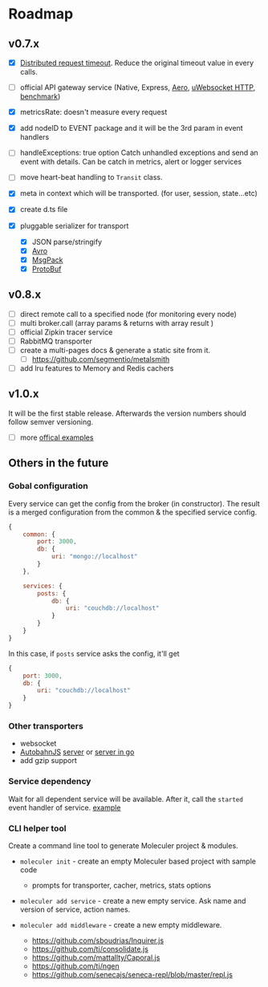 # Roadmap

## v0.7.x
- [x] [Distributed request timeout](https://www.datawire.io/guide/traffic/deadlines-distributed-timeouts-microservices/). Reduce the original timeout value in every calls.
- [ ] official API gateway service (Native, Express, [Aero](https://github.com/aerojs/aero), [uWebsocket HTTP](https://github.com/uWebSockets/bindings/blob/master/nodejs/examples/http_sillybenchmark.js), [benchmark](https://github.com/blitzprog/webserver-benchmarks))

- [x] metricsRate: doesn't measure every request
- [x] add nodeID to EVENT package and it will be the 3rd param in event handlers

- [ ] handleExceptions: true option
	Catch unhandled exceptions and send an event with details. Can be catch in metrics, alert or logger services

- [ ] move heart-beat handling to `Transit` class.

- [x] meta in context which will be transported. (for user, session, state...etc)

- [x] create d.ts file

- [x] pluggable serializer for transport
	- [x] JSON parse/stringify
	- [x] [Avro](https://github.com/mtth/avsc)
    - [x] [MsgPack](https://github.com/mcollina/msgpack5)
	- [x] [ProtoBuf](https://developers.google.com/protocol-buffers/)	

## v0.8.x
- [ ] direct remote call to a specified node (for monitoring every node)
- [ ] multi broker.call (array params & returns with array result )
- [ ] official Zipkin tracer service
- [ ] RabbitMQ transporter
- [ ] create a multi-pages docs & generate a static site from it.
	- [ ] https://github.com/segmentio/metalsmith
- [ ] add lru features to Memory and Redis cachers

## v1.0.x
It will be the first stable release. Afterwards the version numbers should follow semver versioning.

- [ ] more [offical examples](https://github.com/ice-services/moleculer-examples)

## Others in the future

### Gobal configuration
Every service can get the config from the broker (in constructor).
The result is a merged configuration from the common & the specified service config.
```js
{
	common: {
		port: 3000,
		db: {
			uri: "mongo://localhost"
		}
	},

	services: {
		posts: {
			db: {
				uri: "couchdb://localhost"
			}
		}
	}
}
```
In this case, if `posts` service asks the config, it'll get 
```js
{
	port: 3000,
	db: {
		uri: "couchdb://localhost"
	}
}
```

### Other transporters
- websocket
- [AutobahnJS](http://autobahn.ws/js/) [server](https://github.com/Orange-OpenSource/wamp.rt) or [server in go](https://github.com/jcelliott/turnpike)
- add gzip support

### Service dependency
Wait for all dependent service will be available. After it, call the `started` event handler of service.
[example](http://www.slideshare.net/adriancockcroft/microservices-whats-missing-oreilly-software-architecture-new-york#24)

### CLI helper tool
Create a command line tool to generate Moleculer project & modules.

* `moleculer init` - create an empty Moleculer based project with sample code
	* prompts for transporter, cacher, metrics, stats options
* `moleculer add service` - create a new empty service. Ask name and version of service, action names.

* `moleculer add middleware` - create a new empty middleware.

	- https://github.com/sboudrias/Inquirer.js
	- https://github.com/tj/consolidate.js
	- https://github.com/mattallty/Caporal.js
	- https://github.com/tj/ngen 
	- https://github.com/senecajs/seneca-repl/blob/master/repl.js 
